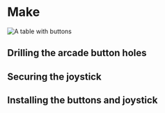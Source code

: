 # Make

![A table with buttons](/static/hardware/raspberry-pi/ikea-flisat-table/buttons-installed.jpg)

## Drilling the arcade button holes

## Securing the joystick

## Installing the buttons and joystick